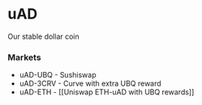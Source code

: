 # uAD
Our stable dollar coin
### Markets
- uAD-UBQ - Sushiswap
- uAD-3CRV - Curve with extra UBQ reward
- uAD-ETH - [[Uniswap ETH-uAD with UBQ rewards]]